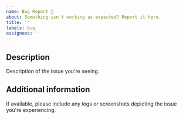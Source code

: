 ```yaml
---
name: Bug Report 🐛
about: Something isn't working as expected? Report it here.
title: ''
labels: bug
assignees: ''
---
```


<!--
  버그 리포트해주세요
-->

## Description

Description of the issue you're seeing.

## Additional information

If available, please include any logs or screenshots depicting the issue you're experiencing.
